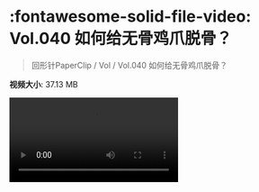 # :fontawesome-solid-file-video: Vol.040 如何给无骨鸡爪脱骨？

> 回形针PaperClip / Vol / Vol.040 如何给无骨鸡爪脱骨？

**视频大小**: 37.13 MB

<div class="video"><video src="https://file.hsyhx.top/archive/回形针PaperClip/Vol/Vol.040 如何给无骨鸡爪脱骨？.mp4" controls preload>🤔 您的浏览器不支持 video 标签</video></div>